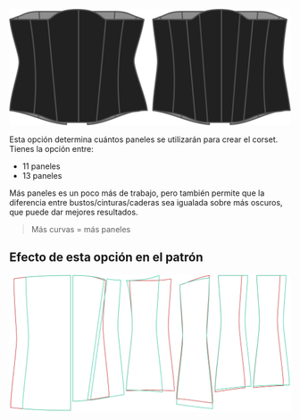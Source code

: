 ![Opción de paneles en Catrin](./panels.svg)

Esta opción determina cuántos paneles se utilizarán para crear el corset. Tienes la opción entre:

-   11 paneles
-   13 paneles

Más paneles es un poco más de trabajo, pero también permite que la diferencia entre bustos/cinturas/caderas sea igualada sobre más oscuros, que puede dar mejores resultados.

> Más curvas = más paneles

## Efecto de esta opción en el patrón

![Esta imagen muestra el efecto de esta opción superponiendo varias variantes que tienen un valor diferente para esta opción](cathrin_panels_sample.svg "Efecto de esta opción en el patrón")

